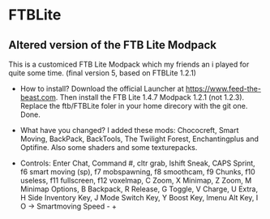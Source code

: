 # FTBLite
## Altered version of the FTB Lite Modpack
This is a customiced FTB Lite Modpack which my friends an i played for quite some time. 
(final version 5, based on FTBLite 1.2.1)

- How to install?
Download the official Launcher at https://www.feed-the-beast.com.
Then install the FTB Lite 1.4.7 Modpack 1.2.1 (not 1.2.3).
Replace the ftb/FTBLite foler in your home direcory with the git one.
Done.

- What have you changed?
I added these mods: Chococreft, Smart Moving, BackPack, BackTools, The Twilight Forest, Enchantingplus and Optifine. Also some shaders and some texturepacks.

- Controls:
Enter Chat, Command #, cltr grab, lshift Sneak, CAPS Sprint, f6 smart moving (sp), f7 mobspawning, f8 smoothcam, f9 Chunks, f10 useless, f11 fullscreen, f12 voxelmap, C Zoom, X Minimap, Z Zoom, M Minimap Options, B Backpack, R Release, G Toggle, V Charge, U Extra, H Side Inventory Key, J Mode Switch Key, Y Boost Key, lmenu Alt Key, I O -> Smartmoving Speed - +
